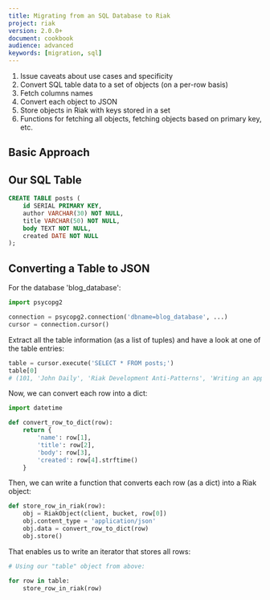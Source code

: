 ```yaml
---
title: Migrating from an SQL Database to Riak
project: riak
version: 2.0.0+
document: cookbook
audience: advanced
keywords: [migration, sql]
---
```


1. Issue caveats about use cases and specificity
2. Convert SQL table data to a set of objects (on a per-row basis)
3. Fetch columns names
4. Convert each object to JSON
5. Store objects in Riak with keys stored in a set
6. Functions for fetching all objects, fetching objects based on primary key, etc.

## Basic Approach

## Our SQL Table

```sql
CREATE TABLE posts (
    id SERIAL PRIMARY KEY,
    author VARCHAR(30) NOT NULL,
    title VARCHAR(50) NOT NULL,
    body TEXT NOT NULL,
    created DATE NOT NULL
);
```

## Converting a Table to JSON

For the database 'blog_database':

```python
import psycopg2

connection = psycopg2.connection('dbname=blog_database', ...)
cursor = connection.cursor()
```

Extract all the table information (as a list of tuples) and have a look
at one of the table entries:

```python
table = cursor.execute('SELECT * FROM posts;')
table[0]
# (101, 'John Daily', 'Riak Development Anti-Patterns', 'Writing an application that can take full advantage...', datetime.date(2014, 1, 7))
```

Now, we can convert each row into a dict:

```python
import datetime

def convert_row_to_dict(row):
	return {
		'name': row[1],
		'title': row[2],
		'body': row[3],
		'created': row[4].strftime()
	}
```

Then, we can write a function that converts each row (as a dict) into a
Riak object:

```python
def store_row_in_riak(row):
	obj = RiakObject(client, bucket, row[0])
	obj.content_type = 'application/json'
	obj.data = convert_row_to_dict(row)
	obj.store()
```

That enables us to write an iterator that stores all rows:

```python
# Using our "table" object from above:

for row in table:
	store_row_in_riak(row)
```